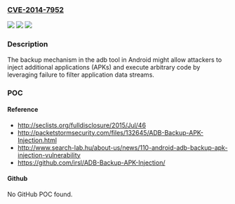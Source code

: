 ### [CVE-2014-7952](https://cve.mitre.org/cgi-bin/cvename.cgi?name=CVE-2014-7952)
![](https://img.shields.io/static/v1?label=Product&message=n%2Fa&color=blue)
![](https://img.shields.io/static/v1?label=Version&message=n%2Fa&color=blue)
![](https://img.shields.io/static/v1?label=Vulnerability&message=n%2Fa&color=brighgreen)

### Description

The backup mechanism in the adb tool in Android might allow attackers to inject additional applications (APKs) and execute arbitrary code by leveraging failure to filter application data streams.

### POC

#### Reference
- http://seclists.org/fulldisclosure/2015/Jul/46
- http://packetstormsecurity.com/files/132645/ADB-Backup-APK-Injection.html
- http://www.search-lab.hu/about-us/news/110-android-adb-backup-apk-injection-vulnerability
- https://github.com/irsl/ADB-Backup-APK-Injection/

#### Github
No GitHub POC found.

